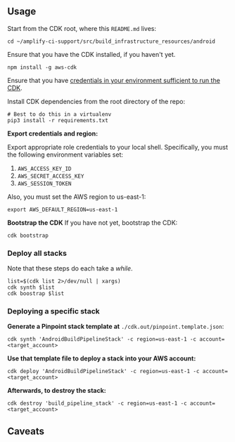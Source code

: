 ## Usage

Start from the CDK root, where this `README.md` lives:
```console
cd ~/amplify-ci-support/src/build_infrastructure_resources/android
```

Ensure that you have the CDK installed, if you haven't yet.
```console
npm install -g aws-cdk
```

Ensure that you have [credentials in your environment sufficient to run
the CDK](https://docs.aws.amazon.com/cdk/latest/guide/getting_started.html#getting_started_credentials).

Install CDK dependencies from the root directory of the repo:
```console
# Best to do this in a virtualenv
pip3 install -r requirements.txt
```

**Export credentials and region:**

Export appropriate role credentials to your local shell. Specifically, you must the following environment variables set:
1. `AWS_ACCESS_KEY_ID`
2. `AWS_SECRET_ACCESS_KEY`
3. `AWS_SESSION_TOKEN`

Also, you must set the AWS region to us-east-1:

```console
export AWS_DEFAULT_REGION=us-east-1
```

**Bootstrap the CDK**
If you have not yet, bootstrap the CDK:
```console
cdk bootstrap
```

### Deploy all stacks

Note that these steps do each take a _while_.
```console
list=$(cdk list 2>/dev/null | xargs)
cdk synth $list
cdk boostrap $list
```

### Deploying a specific stack
**Generate a Pinpoint stack template at**
`./cdk.out/pinpoint.template.json`:

```console
cdk synth 'AndroidBuildPipelineStack' -c region=us-east-1 -c account=<target_account>
```

**Use that template file to deploy a stack into your AWS account:**
```console
cdk deploy 'AndroidBuildPipelineStack' -c region=us-east-1 -c account=<target_account>
```

**Afterwards, to destroy the stack:**

```console
cdk destroy 'build_pipeline_stack' -c region=us-east-1 -c account=<target_account>
```

## Caveats